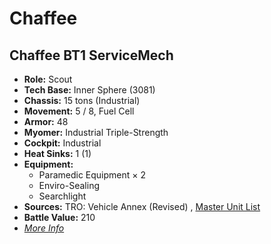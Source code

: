 # Chaffee 

## Chaffee BT1 ServiceMech 

- **Role:** Scout 
- **Tech Base:** Inner Sphere (3081) 
- **Chassis:** 15 tons (Industrial) 
- **Movement:** 5 / 8, Fuel Cell 
- **Armor:** 48 
- **Myomer:** Industrial Triple-Strength 
- **Cockpit:** Industrial 
- **Heat Sinks:** 1 (1) 
- **Equipment:** 
  - Paramedic Equipment × 2 
  - Enviro-Sealing 
  - Searchlight 
- **Sources:** TRO: Vehicle Annex (Revised) , [Master Unit List](http://masterunitlist.info/Unit/Details/7151) 
- **Battle Value:** 210 
- [*More Info*](chaffee/chaffee_bt1_servicemech.md) 

